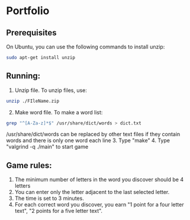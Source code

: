 Portfolio
========

Prerequisites
------
On Ubuntu, you can use the following commands to install unzip:         
```sh
sudo apt-get install unzip
```



Running:
-------
1. Unzip file.
To unzip files, use:
```sh
unzip ./FIleName.zip
```
2. Make word file.
To make a word list:
```sh
grep "^[A-Za-z]*$" /usr/share/dict/words > dict.txt
```
/usr/share/dict/words can be replaced by other text files if they contain words and there is only one word each line
3. Type "make"
4. Type "valgrind -q ./main" to start game



Game rules:
-------
1. The minimum number of letters in the word you discover should be 4 letters
2. You can enter only the letter adjacent to the last selected letter.
3. The time is set to 3 minutes.
4. For each correct word you discover, you earn "1 point for a four letter text", "2 points for a five letter text".




